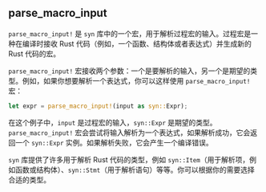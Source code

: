 ## parse_macro_input

`parse_macro_input!` 是 `syn` 库中的一个宏，用于解析过程宏的输入。过程宏是一种在编译时接收 Rust 代码（例如，一个函数、结构体或者表达式）并生成新的 Rust 代码的宏。

`parse_macro_input!` 宏接收两个参数：一个是要解析的输入，另一个是期望的类型。例如，如果你想要解析一个表达式，你可以这样使用 `parse_macro_input!` 宏：

```rust
let expr = parse_macro_input!(input as syn::Expr);
```

在这个例子中，`input` 是过程宏的输入，`syn::Expr` 是期望的类型。`parse_macro_input!` 宏会尝试将输入解析为一个表达式，如果解析成功，它会返回一个 `syn::Expr` 实例。如果解析失败，它会产生一个编译错误。

`syn` 库提供了许多用于解析 Rust 代码的类型，例如 `syn::Item`（用于解析项，例如函数或结构体）、`syn::Stmt`（用于解析语句）等等。你可以根据你的需要选择合适的类型。